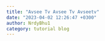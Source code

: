 ```yaml
---
title: "Avsee Tv Avsee Tv Avseetv"
date: "2023-04-02 12:26:47 +0300"
author: NrdyBhu1
category: tutorial blog
---
```

